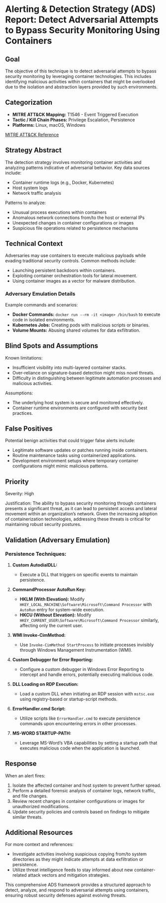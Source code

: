 # Alerting & Detection Strategy (ADS) Report: Detect Adversarial Attempts to Bypass Security Monitoring Using Containers

## **Goal**
The objective of this technique is to detect adversarial attempts to bypass security monitoring by leveraging container technologies. This includes identifying malicious activities within containers that might be overlooked due to the isolation and abstraction layers provided by such environments.

## **Categorization**

- **MITRE ATT&CK Mapping:** T1546 - Event Triggered Execution
- **Tactic / Kill Chain Phases:** Privilege Escalation, Persistence
- **Platforms:** Linux, macOS, Windows

[MITRE ATT&CK Reference](https://attack.mitre.org/techniques/T1546)

## **Strategy Abstract**
The detection strategy involves monitoring container activities and analyzing patterns indicative of adversarial behavior. Key data sources include:

- Container runtime logs (e.g., Docker, Kubernetes)
- Host system logs
- Network traffic analysis

Patterns to analyze:
- Unusual process executions within containers
- Anomalous network connections from/to the host or external IPs
- Unexpected changes in container configurations or images
- Suspicious file operations related to persistence mechanisms

## **Technical Context**
Adversaries may use containers to execute malicious payloads while evading traditional security controls. Common methods include:

- Launching persistent backdoors within containers.
- Exploiting container orchestration tools for lateral movement.
- Using container images as a vector for malware distribution.

### Adversary Emulation Details
Example commands and scenarios:
- **Docker Commands:** `docker run --rm -it <image> /bin/bash` to execute code in isolated environments.
- **Kubernetes Jobs:** Creating pods with malicious scripts or binaries.
- **Volume Mounts:** Abusing shared volumes for data exfiltration.

## **Blind Spots and Assumptions**
Known limitations:
- Insufficient visibility into multi-layered container stacks.
- Over-reliance on signature-based detection might miss novel threats.
- Difficulty in distinguishing between legitimate automation processes and malicious activities.

Assumptions:
- The underlying host system is secure and monitored effectively.
- Container runtime environments are configured with security best practices.

## **False Positives**
Potential benign activities that could trigger false alerts include:

- Legitimate software updates or patches running inside containers.
- Routine maintenance tasks using containerized applications.
- Development environment setups where temporary container configurations might mimic malicious patterns.

## **Priority**
Severity: High

Justification:
The ability to bypass security monitoring through containers presents a significant threat, as it can lead to persistent access and lateral movement within an organization’s network. Given the increasing adoption of containerization technologies, addressing these threats is critical for maintaining robust security postures.

## **Validation (Adversary Emulation)**

### Persistence Techniques:
1. **Custom AutodialDLL:**
   - Execute a DLL that triggers on specific events to maintain persistence.
   
2. **CommandProcessor AutoRun Key:**
   - **HKLM (With Elevation):** Modify `HKEY_LOCAL_MACHINE\Software\Microsoft\Command Processor` with `AutoRun` entry for system-wide execution.
   - **HKCU (Without Elevation):** Modify `HKEY_CURRENT_USER\Software\Microsoft\Command Processor` similarly, affecting only the current user.

3. **WMI Invoke-CimMethod:**
   - Use `Invoke-CimMethod StartProcess` to initiate processes invisibly through Windows Management Instrumentation (WMI).

4. **Custom Debugger for Error Reporting:**
   - Configure a custom debugger in Windows Error Reporting to intercept and handle errors, potentially executing malicious code.

5. **DLL Loading on RDP Execution:**
   - Load a custom DLL when initiating an RDP session with `mstsc.exe` using registry-based or startup-script methods.

6. **ErrorHandler.cmd Script:**
   - Utilize scripts like `ErrorHandler.cmd` to execute persistence commands upon encountering errors in other processes.

7. **MS-WORD STARTUP-PATH:**
   - Leverage MS-Word’s VBA capabilities by setting a startup path that executes malicious code when the application is launched.

## **Response**

When an alert fires:
1. Isolate the affected container and host system to prevent further spread.
2. Perform a detailed forensic analysis of container logs, network traffic, and file changes.
3. Review recent changes in container configurations or images for unauthorized modifications.
4. Update security policies and controls based on findings to mitigate similar threats.

## **Additional Resources**

For more context and references:
- Investigate activities involving suspicious copying from/to system directories as they might indicate attempts at data exfiltration or persistence.
- Utilize threat intelligence feeds to stay informed about new container-related attack vectors and mitigation strategies. 

This comprehensive ADS framework provides a structured approach to detect, analyze, and respond to adversarial attempts using containers, ensuring robust security defenses against evolving threats.